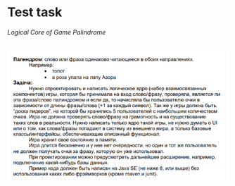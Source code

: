 # Test task

###### Logical Core of Game Palindrome

![Test task](./assets/test_task.png "Test_task")
